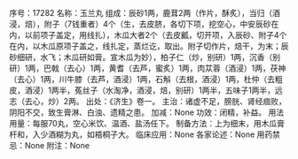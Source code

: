 序号：17282
名称：玉兰丸
组成：辰砂1两，鹿茸2两（作片，酥炙），当归（酒浸，焙），附子（7钱重者）4个（生，去皮脐，各切下项，挖空心，中安辰砂在内，以前项子盖定，用线扎），木瓜大者2个（去皮瓤，切开项，入辰砂、附子4个在内，以木瓜原项子盖之，线扎定，蒸烂讫，取出。附子切作片，焙干，为末；辰砂细研，水飞；木瓜研如膏。宣木瓜为妙），柏子仁（炒，别研）1两，沉香（别研）1两，巴戟（去心）1两，黄耆（去芦，蜜炙）1两，肉苁蓉（酒浸）1两，茯神（去心）1两，川牛膝（去芦，酒浸）1两，石斛（去根，酒浸）1两，杜仲（去粗皮，酒浸）1两半，菟丝子（水淘净，酒浸，焙，别研）1两半，五味子1两半，远志（去心，炒）2两。
出处：《济生》卷一。
主治：诸虚不足，膀胱、肾经痼败，阴阳不交，致生膏淋、白浊、遗精之患。
加减：None
功效：闭精，补益。
用法用量：每服70丸，空心米饮、温酒、盐汤任下。
制备方法：上为细末，用木瓜膏杆和，入少酒糊为丸，如梧桐子大。
临床应用：None
各家论述：None
用药禁忌：None
附注：None
